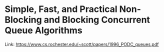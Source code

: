 # Simple, Fast, and Practical Non-Blocking and Blocking Concurrent Queue Algorithms

Link: https://www.cs.rochester.edu/~scott/papers/1996_PODC_queues.pdf
